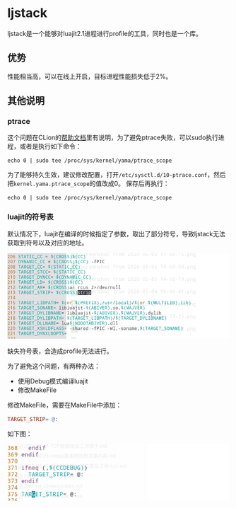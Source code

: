 # ljstack

ljstack是一个能够对luajit2.1进程进行profile的工具，同时也是一个库。

## 优势

性能相当高，可以在线上开启，目标进程性能损失低于2%。

## 其他说明

### ptrace

这个问题在CLion的[帮助文档](https://www.jetbrains.com/help/clion/attaching-to-local-process.html?_ga=2.145183860.1534397970.1591426065-2040722644.1571297157)里有说明，为了避免ptrace失败，可以sudo执行进程，或者是执行如下命令：
```shell
echo 0 | sudo tee /proc/sys/kernel/yama/ptrace_scope
```

为了能够持久生效，建议修改配置，打开`/etc/sysctl.d/10-ptrace.conf`，然后把`kernel.yama.ptrace_scope`的值改成0。
保存后再执行：
```shell
echo 0 | sudo tee /proc/sys/kernel/yama/ptrace_scope
```

### luajit的符号表

默认情况下，luajit在编译的时候指定了参数，取出了部分符号，导致ljstack无法获取到符号以及对应的地址。

![](media/makefile-strip.png)

缺失符号表，会造成profile无法进行。

为了避免这个问题，有两种办法：

- 使用Debug模式编译luajit
- 修改MakeFile

修改MakeFile，需要在MakeFile中添加：

```makefile
TARGET_STRIP= @:
```

如下图：

![](media/makefile-disstrip.png)